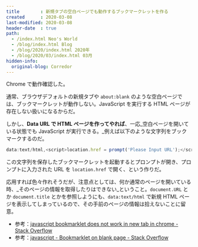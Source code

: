 ```yaml
---
title        : 新規タブの空白ページでも動作するブックマークレットを作る
created      : 2020-03-08
last-modified: 2020-03-08
header-date  : true
path:
  - /index.html Neo's World
  - /blog/index.html Blog
  - /blog/2020/index.html 2020年
  - /blog/2020/03/index.html 03月
hidden-info:
  original-blog: Corredor
---
```


Chrome で動作確認した。

通常、ブラウザデフォルトの新規タブや `about:blank` のような空白ページでは、ブックマークレットが動作しない。JavaScript を実行する HTML ページが存在しない扱いになるからだ。

しかし、__Data URL で HTML ページを作ってやれば__、一応_空白ページを開いている状態でも JavaScript が実行できる。_例えば以下のような文字列をブックマークするのだ。

```javascript
data:text/html,<script>location.href = prompt('Please Input URL');</script>
```

この文字列を保存したブックマークレットを起動するとプロンプトが開き、プロンプトに入力された URL を `location.href` で開く、という作りだ。

応用すれば色々作れそうだが、注意点としては、何か通常のページを開いている時、_そのページの情報を取得したりはできない_ということ。`document.URL` とか `document.title` とかを参照しようにも、`data:text/html` で新規 HTML ページを表示してしまっているので、その手前のページの情報は拾えないことに留意。

- 参考：[javascript bookmarklet does not work in new tab in chrome - Stack Overflow](https://stackoverflow.com/questions/56793918/javascript-bookmarklet-does-not-work-in-new-tab-in-chrome)
- 参考：[javascript - Bookmarklet on blank page - Stack Overflow](https://stackoverflow.com/questions/12205883/bookmarklet-on-blank-page)
